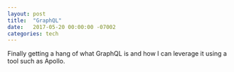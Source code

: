 ```yaml
---
layout: post
title:  "GraphQL"
date:   2017-05-20 00:00:00 -07002
categories: tech
---
```


Finally getting a hang of what GraphQL is and how I can leverage it using a tool such as Apollo.



